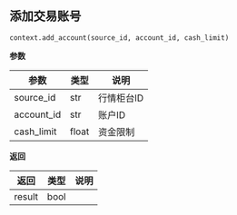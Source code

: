 ## 添加交易账号<div id='add_account'></div>

`context.add_account(source_id, account_id, cash_limit)`

**参数**

| 参数       | 类型  | 说明       |
| ---------- | ----- | ---------- |
| source_id  | str   | 行情柜台ID |
| account_id | str   | 账户ID     |
| cash_limit | float | 资金限制   |

**返回**

| 返回   | 类型 | 说明 |
| ------ | ---- | ---- |
| result | bool |      |

##
